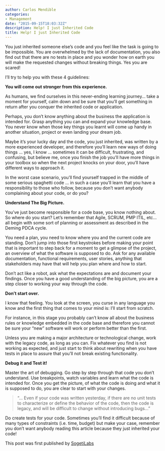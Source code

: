 ```yaml
---
author: Carlos Mendible
categories:
- Management
date: "2015-09-15T18:03:32Z"
description: Help! I just Inherited Code
title: Help! I just Inherited Code
---
```


You just inherited someone else’s code and you feel like the task is going to be impossible. You are overwhelmed by the lack of documentation, you also find out that there are no tests in place and you wonder how on earth you will make the requested changes without breaking things. Yes you are scared!

I’ll try to help you with these 4 guidelines:

**You will come out stronger from this experience.**

As humans, we find ourselves in this never-ending learning journey… take a moment for yourself, calm down and be sure that you’ll get something in return after you conquer the inherited code or application.

Perhaps, you don’t know anything about the business the application is intended for. Grasp anything you can and expand your knowledge base. You never know when those key things you learnt will come up handy in another situation, project or even landing your dream job.

Maybe it’s your lucky day and the code, you just inherited, was written by a more experienced developer, and therefore you’ll learn new ways of doing things … yes, I know … sometimes it can be difficult, frustrating, and confusing, but believe me, once you finish the job you’ll have more things in your toolbox so when the next project knocks on your door, you’ll have different ways to approach it.

In the worst case scenario, you’ll find yourself trapped in the middle of some serious spaghetti code … in such a case you’ll learn that you have a responsibility to those who follow, because you don’t want anybody complaining about your code, or do you?

**Understand The Big Picture.**

You’ve just become responsible for a code base, you know nothing about. So where do you start? Let’s remember that Agile, SCRUM, PMP ITIL, etc… all begin with some sort of planning or assessment as described in the Deming PDCA cycle.

You need a plan, you need to know where you and the current code are standing. Don’t jump into those first keystrokes before making your point that is important to step back for a moment to get a glimpse of the project, an overview of what the software is supposed to do. Ask for any available documentation, functional requirements, user stories, anything that stakeholders may have that will help you plan where and how to start.

Don’t act like a robot, ask what the expectations are and document your findings. Once you have a good understanding of the big picture, you are a step closer to working your way through the code.

**Don’t start over.**

I know that feeling. You look at the screen, you curse in any language you know and the first thing that comes to your mind is: I’ll start from scratch.

For instance, in this stage you probably can’t know all about the business rules or knowledge embedded in the code base and therefore you cannot be sure your “new” software will work or perform better than the first.

Unless you are making a major architecture or technological change, work with the legacy code, as long as you can. Fix whatever you find is not working as expected, and just start to think about rewriting when you have tests in place to assure that you’ll not break existing functionality.

**Debug it and Test it!**

Master the art of debugging. Go step by step through that code you don’t understand. Use breakpoints, watch variables and learn what the code is intended for. Once you get the picture, of what the code is doing and what it is supposed to do, you are clear to start with your changes.

> “… Even if your code was written yesterday, if there are no unit tests to characterize or define the behavior of the code, then the code is legacy, and will be difficult to change without introducing bugs…”

Do create tests for your code. Sometimes you’ll find it difficult because of many types of constraints (i.e. time, budget) but make your case, remember you don’t want anybody reading this article because they just inherited your code!

This post was first published by [SogetiLabs](http://labs.sogeti.com/help-i-just-inherited-code/)